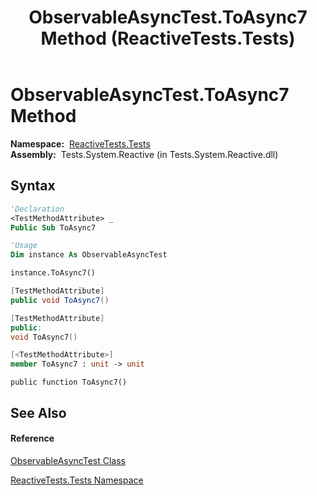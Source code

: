 ﻿---
title: ObservableAsyncTest.ToAsync7 Method  (ReactiveTests.Tests)
TOCTitle: ToAsync7 Method
ms:assetid: M:ReactiveTests.Tests.ObservableAsyncTest.ToAsync7
ms:mtpsurl: https://msdn.microsoft.com/en-us/library/reactivetests.tests.observableasynctest.toasync7(v=VS.103)
ms:contentKeyID: 36620327
ms.date: 06/28/2011
mtps_version: v=VS.103
f1_keywords:
- ReactiveTests.Tests.ObservableAsyncTest.ToAsync7
dev_langs:
- CSharp
- JScript
- VB
- FSharp
- c++
---

# ObservableAsyncTest.ToAsync7 Method

**Namespace:**  [ReactiveTests.Tests](hh289046\(v=vs.103\).md)  
**Assembly:**  Tests.System.Reactive (in Tests.System.Reactive.dll)

## Syntax

``` vb
'Declaration
<TestMethodAttribute> _
Public Sub ToAsync7
```

``` vb
'Usage
Dim instance As ObservableAsyncTest

instance.ToAsync7()
```

``` csharp
[TestMethodAttribute]
public void ToAsync7()
```

``` c++
[TestMethodAttribute]
public:
void ToAsync7()
```

``` fsharp
[<TestMethodAttribute>]
member ToAsync7 : unit -> unit 
```

``` jscript
public function ToAsync7()
```

## See Also

#### Reference

[ObservableAsyncTest Class](hh314747\(v=vs.103\).md)

[ReactiveTests.Tests Namespace](hh289046\(v=vs.103\).md)

